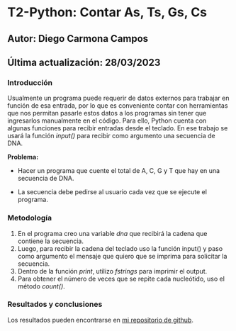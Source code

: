 # T2-Python: Contar As, Ts, Gs, Cs

## Autor: Diego Carmona Campos
## Última actualización: 28/03/2023

### **Introducción**
Usualmente un programa puede requerir de datos externos para trabajar en función de esa entrada, por lo que es conveniente contar con herramientas que nos permitan pasarle estos datos a los programas sin tener que ingresarlos manualmente en el código. Para ello, Python cuenta con algunas funciones para recibir entradas desde el teclado. En ese trabajo se usará la función *input()* para recibir como argumento una secuencia de DNA.

**Problema:**

- Hacer un programa que cuente el total de A, C, G y T que hay en una secuencia de DNA.

- La secuencia debe pedirse al usuario cada vez que se ejecute el programa.


### **Metodología**
1. En el programa creo una variable *dna* que recibirá la cadena que contiene la secuencia.
2. Luego, para recibir la cadena del teclado uso la función input() y paso como argumento el mensaje que quiero que se imprima para solicitar la secuencia.
3. Dentro de la función *print*, utilizo *fstrings* para imprimir el output.
4. Para obtener el número de veces que se repite cada nucleótido, uso el método *count()*.

### **Resultados y conclusiones**
Los resultados pueden encontrarse en [mi repositorio de github](https://github.com/diegocarcam/pythonI/).